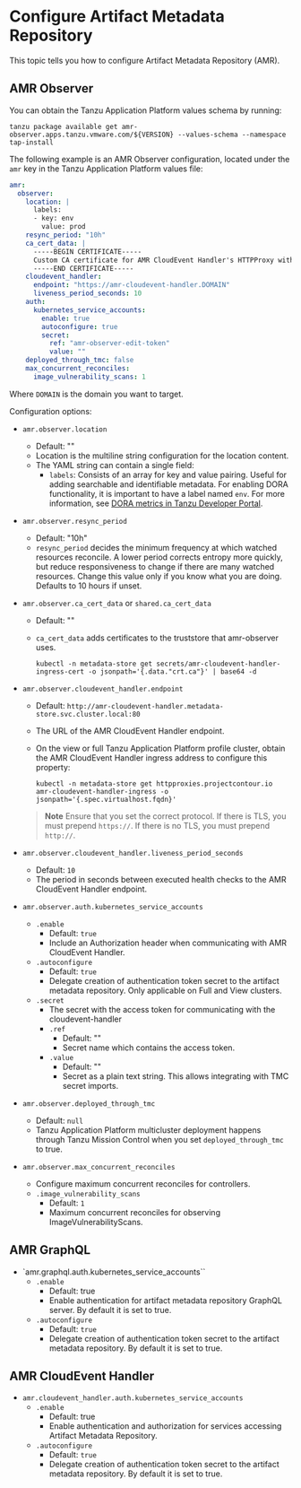 # Configure Artifact Metadata Repository

This topic tells you how to configure Artifact Metadata Repository (AMR).

## <a id='amr-observer'></a> AMR Observer

You can obtain the Tanzu Application Platform values schema by running:

```console
tanzu package available get amr-observer.apps.tanzu.vmware.com/${VERSION} --values-schema --namespace tap-install
```

The following example is an AMR Observer configuration, located under the `amr` key in the
Tanzu Application Platform values file:

```yaml
amr:
  observer:
    location: |
      labels:
      - key: env
        value: prod
    resync_period: "10h"
    ca_cert_data: |
      -----BEGIN CERTIFICATE-----
      Custom CA certificate for AMR CloudEvent Handler's HTTPProxy with custom TLS certs
      -----END CERTIFICATE-----
    cloudevent_handler:
      endpoint: "https://amr-cloudevent-handler.DOMAIN"
      liveness_period_seconds: 10
    auth:
      kubernetes_service_accounts:
        enable: true
        autoconfigure: true
        secret:
          ref: "amr-observer-edit-token"
          value: ""
    deployed_through_tmc: false
    max_concurrent_reconciles:
      image_vulnerability_scans: 1
```

Where `DOMAIN` is the domain you want to target.

Configuration options:

- `amr.observer.location`
  - Default: ""
  - Location is the multiline string configuration for the location content.
  - The YAML string can contain a single field:
    - `labels`: Consists of an array for key and value pairing. Useful for adding searchable and
    identifiable metadata. For enabling DORA functionality, it is important to have a label named `env`.
    For more information, see [DORA metrics in Tanzu Developer Portal](../../tap-gui/plugins/dora.hbs.md).

- `amr.observer.resync_period`
  - Default: "10h"
  - `resync_period` decides the minimum frequency at which watched resources reconcile. A lower period corrects entropy more quickly, but reduce responsiveness to change if there are many watched resources. Change this value only if you know what you are doing. Defaults to 10 hours if unset.

- `amr.observer.ca_cert_data` or `shared.ca_cert_data`
  - Default: ""
  - `ca_cert_data` adds certificates to the truststore that amr-observer uses.

    ```console
    kubectl -n metadata-store get secrets/amr-cloudevent-handler-ingress-cert -o jsonpath='{.data."crt.ca"}' | base64 -d
    ```

- `amr.observer.cloudevent_handler.endpoint`
  - Default: `http://amr-cloudevent-handler.metadata-store.svc.cluster.local:80`
  - The URL of the AMR CloudEvent Handler endpoint.
  - On the view or full Tanzu Application Platform profile cluster, obtain the AMR CloudEvent Handler ingress address to configure this property:
    
    ```console
    kubectl -n metadata-store get httpproxies.projectcontour.io amr-cloudevent-handler-ingress -o jsonpath='{.spec.virtualhost.fqdn}'
    ```

  >**Note** Ensure that you set the correct protocol. If there is TLS, you must prepend `https://`. If there is no TLS, you must prepend `http://`.

- `amr.observer.cloudevent_handler.liveness_period_seconds`
  - Default: `10`
  - The period in seconds between executed health checks to the AMR CloudEvent Handler endpoint.

- `amr.observer.auth.kubernetes_service_accounts`
  - `.enable`
    - Default: `true`
    - Include an Authorization header when communicating with AMR CloudEvent Handler.
  - `.autoconfigure`
    - Default: `true`
    - Delegate creation of authentication token secret to the artifact metadata repository. Only applicable on Full and View clusters.
  - `.secret`
    - The secret with the access token for communicating with the cloudevent-handler
    - `.ref`
      - Default: ""
      - Secret name which contains the access token.
    - `.value`
      - Default: ""
      - Secret as a plain text string. This allows integrating with TMC secret imports.

- `amr.observer.deployed_through_tmc`
  - Default: `null`
  - Tanzu Application Platform multicluster deployment happens through Tanzu Mission Control when you set `deployed_through_tmc` to true.

- `amr.observer.max_concurrent_reconciles`
  - Configure maximum concurrent reconciles for controllers.
  - `.image_vulnerability_scans`
    - Default: `1`
    - Maximum concurrent reconciles for observing ImageVulnerabilityScans.

## <a id='amr-graphql'></a> AMR GraphQL

- `amr.graphql.auth.kubernetes_service_accounts``
  - `.enable`
    - Default: true
    - Enable authentication for artifact metadata repository GraphQL server. By default it is set to true.
  - `.autoconfigure`
    - Default: `true`
    - Delegate creation of authentication token secret to the artifact metadata repository. By default it is set to true.

## <a id='amr-cloudevent-handler'></a> AMR CloudEvent Handler

- `amr.cloudevent_handler.auth.kubernetes_service_accounts`
  - `.enable`
    - Default: true
    - Enable authentication and authorization for services accessing Artifact Metadata Repository.
  - `.autoconfigure`
    - Default: `true`
    - Delegate creation of authentication token secret to the artifact metadata repository. By default it is set to true.
